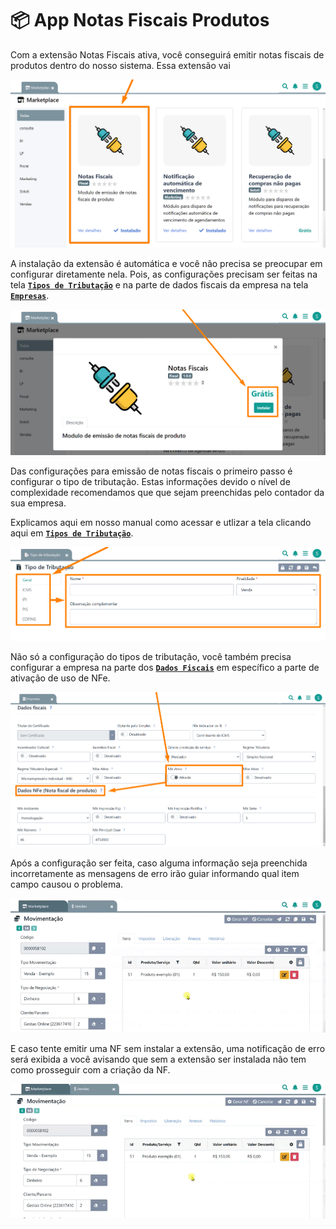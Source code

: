 # 📦 App Notas Fiscais Produtos

Com a extensão Notas Fiscais ativa, você conseguirá emitir notas fiscais de produtos dentro do nosso sistema. Essa extensão vai 

![](/erp-v2/assets/marketplace/go_notas_fiscais_produtos/tela_marketplace_go_nf_produto_inicio.png)

A instalação da extensão é automática e você não precisa se preocupar em configurar diretamente nela. Pois, as configurações precisam ser feitas na tela [**`Tipos de Tributação`**](/erp-v2/funcionalidades/fiscal/tipo_tributacao.md) e na parte de dados fiscais da empresa na tela [**`Empresas`**](/erp-v2/funcionalidades/parametrizacoes/empresas.md).

![](/erp-v2/assets/marketplace/go_notas_fiscais_produtos/tela_marketplace_go_nf_produto_instalar.png)

Das configurações para emissão de notas fiscais o primeiro passo é configurar o tipo de tributação. Estas informações devido o nível de complexidade recomendamos que que sejam preenchidas pelo contador da sua empresa.

Explicamos aqui em nosso manual como acessar e utlizar a tela clicando aqui em [**`Tipos de Tributação`**](/erp-v2/funcionalidades/fiscal/tipo_tributacao.md). 

![Tela para configuração do Tip ode Tributação](/erp-v2/assets/marketplace/go_notas_fiscais_produtos/tela_marketplace_go_nf_produto_tela_tipos_tributacao.png)

Não só a configuração do tipos de tributação, você também precisa configurar a empresa na parte dos [**`Dados Fiscais`**](https://docs.gestao.plus/erp-v2/funcionalidades/parametrizacoes/empresas#nfe-ativo) em específico a parte de ativação de uso de NFe.

![Tela para configuração da Empresa](/erp-v2/assets/marketplace/go_notas_fiscais_produtos/tela_marketplace_go_nf_produto_tela_empresas.png)

Após a configuração ser feita, caso alguma informação seja preenchida incorretamente as mensagens de erro irão guiar informando qual item campo causou o problema. 

![](/erp-v2/assets/marketplace/go_notas_fiscais_produtos/tela_marketplace_go_nf_produto_venda_erro1.gif)

E caso tente emitir uma NF sem instalar a extensão, uma notificação de erro será exibida a você avisando que sem a extensão ser instalada não tem como prosseguir com a criação da NF.

![](/erp-v2/assets/marketplace/go_notas_fiscais_produtos/tela_marketplace_go_nf_produto_venda_erro2.gif)